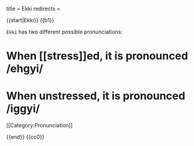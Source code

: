 title = Ekki
redirects =
>>>>

{{start|Ekki}}
{{b1}}

`Ekki` has two different possible pronunciations:

# When [[stress]]ed, it is pronounced /ehgyi/
# When unstressed, it is pronounced /iggyi/

[[Category:Pronunciation]]

{{end}}
<noinclude>{{cc0}}</noinclude>